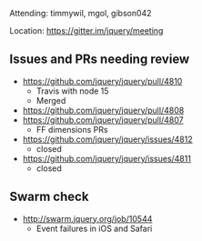 Attending: timmywil, mgol, gibson042

Location: https://gitter.im/jquery/meeting

## Issues and PRs needing review
* https://github.com/jquery/jquery/pull/4810 
	- Travis with node 15
	- Merged
* https://github.com/jquery/jquery/pull/4808 
* https://github.com/jquery/jquery/pull/4807 
	- FF dimensions PRs
* https://github.com/jquery/jquery/issues/4812 
	- closed
* https://github.com/jquery/jquery/issues/4811 
	- closed

## Swarm check
* http://swarm.jquery.org/job/10544 
	- Event failures in iOS and Safari
